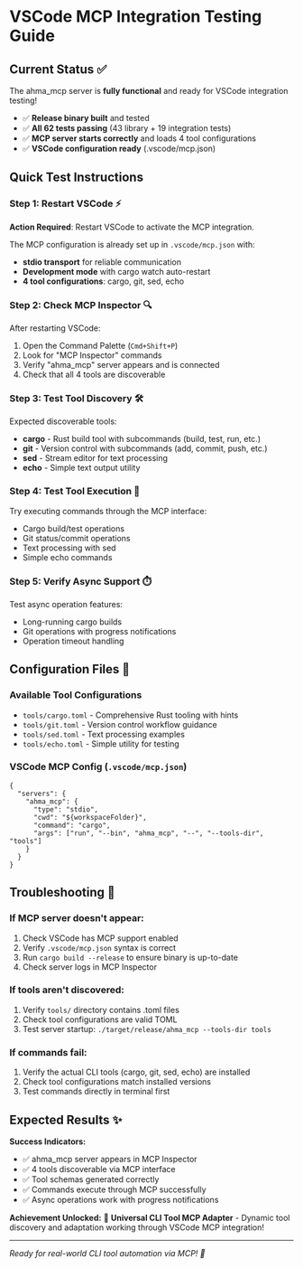 # VSCode MCP Integration Testing Guide

## Current Status ✅

The ahma_mcp server is **fully functional** and ready for VSCode integration testing!

- ✅ **Release binary built** and tested
- ✅ **All 62 tests passing** (43 library + 19 integration tests)
- ✅ **MCP server starts correctly** and loads 4 tool configurations
- ✅ **VSCode configuration ready** (.vscode/mcp.json)

## Quick Test Instructions

### Step 1: Restart VSCode ⚡

**Action Required**: Restart VSCode to activate the MCP integration.

The MCP configuration is already set up in `.vscode/mcp.json` with:

- **stdio transport** for reliable communication
- **Development mode** with cargo watch auto-restart
- **4 tool configurations**: cargo, git, sed, echo

### Step 2: Check MCP Inspector 🔍

After restarting VSCode:

1. Open the Command Palette (`Cmd+Shift+P`)
2. Look for "MCP Inspector" commands
3. Verify "ahma_mcp" server appears and is connected
4. Check that all 4 tools are discoverable

### Step 3: Test Tool Discovery 🛠️

Expected discoverable tools:

- **cargo** - Rust build tool with subcommands (build, test, run, etc.)
- **git** - Version control with subcommands (add, commit, push, etc.)
- **sed** - Stream editor for text processing
- **echo** - Simple text output utility

### Step 4: Test Tool Execution 🚀

Try executing commands through the MCP interface:

- Cargo build/test operations
- Git status/commit operations
- Text processing with sed
- Simple echo commands

### Step 5: Verify Async Support ⏱️

Test async operation features:

- Long-running cargo builds
- Git operations with progress notifications
- Operation timeout handling

## Configuration Files 📁

### Available Tool Configurations

- `tools/cargo.toml` - Comprehensive Rust tooling with hints
- `tools/git.toml` - Version control workflow guidance
- `tools/sed.toml` - Text processing examples
- `tools/echo.toml` - Simple utility for testing

### VSCode MCP Config (`.vscode/mcp.json`)

```jsonc
{
  "servers": {
    "ahma_mcp": {
      "type": "stdio",
      "cwd": "${workspaceFolder}",
      "command": "cargo",
      "args": ["run", "--bin", "ahma_mcp", "--", "--tools-dir", "tools"]
    }
  }
}
```

## Troubleshooting 🔧

### If MCP server doesn't appear:

1. Check VSCode has MCP support enabled
2. Verify `.vscode/mcp.json` syntax is correct
3. Run `cargo build --release` to ensure binary is up-to-date
4. Check server logs in MCP Inspector

### If tools aren't discovered:

1. Verify `tools/` directory contains .toml files
2. Check tool configurations are valid TOML
3. Test server startup: `./target/release/ahma_mcp --tools-dir tools`

### If commands fail:

1. Verify the actual CLI tools (cargo, git, sed, echo) are installed
2. Check tool configurations match installed versions
3. Test commands directly in terminal first

## Expected Results ✨

**Success Indicators:**

- ✅ ahma_mcp server appears in MCP Inspector
- ✅ 4 tools discoverable via MCP interface
- ✅ Tool schemas generated correctly
- ✅ Commands execute through MCP successfully
- ✅ Async operations work with progress notifications

**Achievement Unlocked:**
🎉 **Universal CLI Tool MCP Adapter** - Dynamic tool discovery and adaptation working through VSCode MCP integration!

---

_Ready for real-world CLI tool automation via MCP! 🚀_
